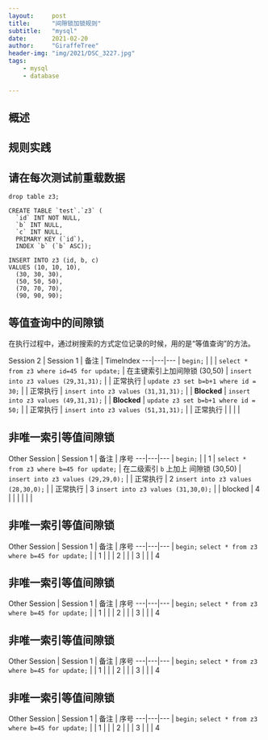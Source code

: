 ```yaml
---
layout:     post
title:      "间隙锁加锁规则"
subtitle:   "mysql"
date:       2021-02-20
author:     "GiraffeTree"
header-img: "img/2021/DSC_3227.jpg"
tags:
    - mysql
    - database

---
```



## 概述

  

## 规则实践

## 请在每次测试前重载数据

``` plain text
drop table z3;

CREATE TABLE `test`.`z3` (
  `id` INT NOT NULL,
  `b` INT NULL,
  `c` INT NULL,
  PRIMARY KEY (`id`),
  INDEX `b` (`b` ASC));

INSERT INTO z3 (id, b, c)
VALUES (10, 10, 10),
  (30, 30, 30),
  (50, 50, 50),
  (70, 70, 70),
  (90, 90, 90);
```

## 等值查询中的间隙锁

在执行过程中，通过树搜索的方式定位记录的时候，用的是“等值查询”的方法。

Session 2 | Session 1 | 备注 | TimeIndex
---|---|---
 | `begin;`
 |  | 
 | `select * from z3 where id=45 for update;` | 在主键索引上加间隙锁 (30,50) | 
`insert into z3 values (29,31,31);` |  | 正常执行 | 
`update z3 set b=b+1 where id = 30;` |  | 正常执行 | 
`insert into z3 values (31,31,31);` |  | __Blocked__ | 
`insert into z3 values (49,31,31);` |  | __Blocked__ | 
`update z3 set b=b+1 where id = 50;` |  | 正常执行 | 
`insert into z3 values (51,31,31);` |  | 正常执行 | 
 |  |  | 

  

## 非唯一索引等值间隙锁

Other Session | Session 1 | 备注 | 序号
---|---|---
 | `begin;`
 |  | 1
 | `select * from z3 where b=45 for update;` | 在二级索引 `b` 上加上 间隙锁 (30,50)  | 
`insert into z3 values (29,29,0);` |  | 正常执行 | 2
`insert into z3 values (28,30,0);` |  | 正常执行 | 3
`insert into z3 values (31,30,0);` |  | blocked | 4
 |  |  | 
 |  |  | 

  

  

  

  

## 非唯一索引等值间隙锁

Other Session | Session 1 | 备注 | 序号
---|---|---
 | `begin;`
`select * from z3 where b=45 for update;` |  | 1
 |  |  | 2
 |  |  | 3
 |  |  | 4

  

  

  

  

  

## 非唯一索引等值间隙锁

Other Session | Session 1 | 备注 | 序号
---|---|---
 | `begin;`
`select * from z3 where b=45 for update;` |  | 1
 |  |  | 2
 |  |  | 3
 |  |  | 4

  

  

  

  

  

  

  

## 非唯一索引等值间隙锁

Other Session | Session 1 | 备注 | 序号
---|---|---
 | `begin;`
`select * from z3 where b=45 for update;` |  | 1
 |  |  | 2
 |  |  | 3
 |  |  | 4

  

  

  

  

  

  

## 非唯一索引等值间隙锁

Other Session | Session 1 | 备注 | 序号
---|---|---
 | `begin;`
`select * from z3 where b=45 for update;` |  | 1
 |  |  | 2
 |  |  | 3
 |  |  | 4

  

  

  

  

  